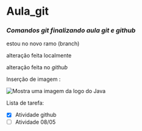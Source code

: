 # Aula_git
### *Comandos git finalizando aula git e github*
estou no novo ramo (branch)

alteração feita localmente


alteração feita no _github_

Inserção de imagem :
<picture>
  <source media="(prefers-color-scheme: dark)" srcset="https://wallpapercave.com/wp/wp7250032.png">
  
  <img alt="Mostra uma imagem da logo do Java" src="hhttps://th.bing.com/th/id/OIP.VDyXEPxn5KtXzunkbxR8qAHaEK?pid=ImgDet&rs=1">
</picture>

Lista de tarefa:
- [x] Atividade github
- [ ] Atividade 08/05 